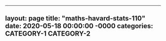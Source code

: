 ---
layout: page
title: "maths-havard-stats-110"
date: 2020-05-18 00:00:00 -0000
categories: CATEGORY-1 CATEGORY-2
--
